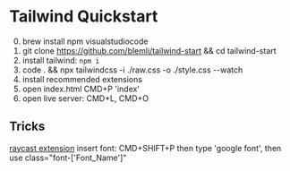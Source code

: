 # Tailwind Quickstart

0. brew install npm visualstudiocode
1. git clone https://github.com/blemli/tailwind-start && cd tailwind-start
2. install tailwind: `npm i`
3. code . && npx tailwindcss -i ./raw.css -o ./style.css --watch
4. install recommended extensions
5. open index.html CMD+P 'index'
6. open live server: CMD+L, CMD+O

## Tricks
[raycast extension](https://www.raycast.com/vimtor/tailwindcss)
insert font: CMD+SHIFT+P then type 'google font', then use class="font-['Font_Name']"
